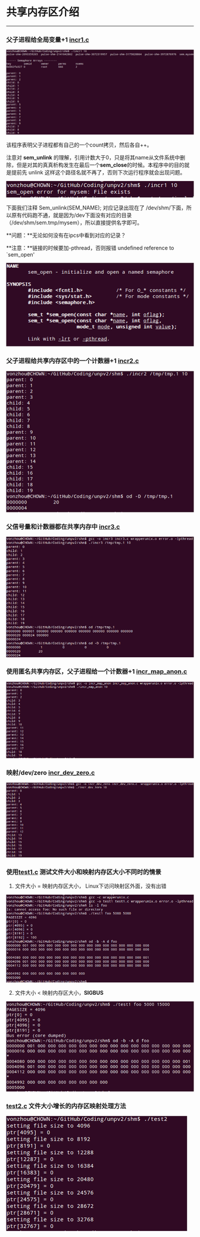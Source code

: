 # 共享内存区介绍
---

### 父子进程给全局变量+1 [incr1.c](incr1.c)

![](incr1-result.png)

该程序表明父子进程都有自己的一个count拷贝，然后各自++。

注意对 **sem_unlink** 的理解，引用计数大于0，只是将其name从文件系统中删除，但是对其的真真析构发生在最后一个**sem_close**的时候。本程序中的目的就是提前先 unlink 这样这个路径名就不再了，否则下次运行程序就会出现问题。

![](incr1-error.png)

下面我们注释 Sem_unlink(SEM_NAME);  对应记录出现在了 /dev/shm/下面，所以原有代码跑不通，就是因为/dev下面没有对应的目录（/dev/shm/sem.tmp/mysem），所以直接提供名字即可。

**问题：**无论如何没有在ipcs中看到对应的记录？

**注意：**链接的时候要加-pthread，否则报错 undefined reference to `sem_open'

![](sem-open-api.png)

### 父子进程给共享内存区中的一个计数器+1 [incr2.c](incr2.c)

![](incr2-result.png)

### 父信号量和计数器都在共享内存中 [incr3.c](incr3.c)

![](incr3-result.png)

### 使用匿名共享内存区，父子进程给一个计数器+1 [incr_map_anon.c](incr_map_anon.c)

![](incr_map_anon-result.png)


### 映射/dev/zero [incr_dev_zero.c](incr_dev_zero.c)

![](incr_dev_zero-result.png)


### 使用[test1.c](test1.c) 测试文件大小和映射内存区大小不同时的情景

1. 文件大小 = 映射内存区大小， Linux下访问映射区外面，没有出错

![](test1-1.png)

2. 文件大小 < 映射内存区大小，**SIGBUS**

![](test1-2.png)

### [test2.c](test2.c) 文件大小增长的内存区映射处理方法

![](test2.png)


